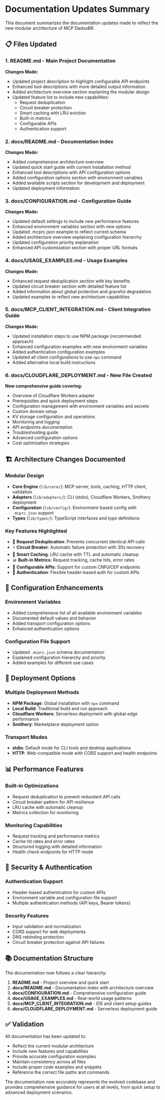 # Documentation Updates Summary

This document summarizes the documentation updates made to reflect the new modular architecture of MCP DadosBR.

## 📋 Files Updated

### 1. **README.md** - Main Project Documentation
**Changes Made:**
- Updated project description to highlight configurable API endpoints
- Enhanced tool descriptions with more detailed output information
- Added architecture overview section explaining the modular design
- Updated feature list to include new capabilities:
  - Request deduplication
  - Circuit breaker protection
  - Smart caching with LRU eviction
  - Built-in metrics
  - Configurable APIs
  - Authentication support

### 2. **docs/README.md** - Documentation Index
**Changes Made:**
- Added comprehensive architecture overview
- Updated quick start guide with current installation method
- Enhanced tool descriptions with API configuration options
- Added configuration options section with environment variables
- Added available scripts section for development and deployment
- Updated deployment information

### 3. **docs/CONFIGURATION.md** - Configuration Guide
**Changes Made:**
- Updated default settings to include new performance features
- Enhanced environment variables section with new options
- Updated .mcprc.json example to reflect current schema
- Added architecture overview explaining configuration hierarchy
- Updated configuration priority explanation
- Enhanced API customization section with proper URL formats

### 4. **docs/USAGE_EXAMPLES.md** - Usage Examples
**Changes Made:**
- Enhanced request deduplication section with key benefits
- Updated circuit breaker section with detailed feature list
- Added information about global protection and graceful degradation
- Updated examples to reflect new architecture capabilities

### 5. **docs/MCP_CLIENT_INTEGRATION.md** - Client Integration Guide
**Changes Made:**
- Updated installation steps to use NPM package (recommended approach)
- Enhanced configuration examples with new environment variables
- Added authentication configuration examples
- Updated all client configurations to use `npx` command
- Added alternative local build instructions

### 6. **docs/CLOUDFLARE_DEPLOYMENT.md** - New File Created
**New comprehensive guide covering:**
- Overview of Cloudflare Workers adapter
- Prerequisites and quick deployment steps
- Configuration management with environment variables and secrets
- Custom domain setup
- KV storage configuration and operations
- Monitoring and logging
- API endpoints documentation
- Troubleshooting guide
- Advanced configuration options
- Cost optimization strategies

## 🏗️ Architecture Changes Documented

### Modular Design
- **Core Engine** (`lib/core/`): MCP server, tools, caching, HTTP client, validation
- **Adapters** (`lib/adapters/`): CLI (stdio), Cloudflare Workers, Smithery deployment
- **Configuration** (`lib/config/`): Environment-based config with `.mcprc.json` support
- **Types** (`lib/types/`): TypeScript interfaces and type definitions

### Key Features Highlighted
- 🔄 **Request Deduplication**: Prevents concurrent identical API calls
- ⚡ **Circuit Breaker**: Automatic failure protection with 30s recovery
- 💾 **Smart Caching**: LRU cache with TTL and automatic cleanup
- 📊 **Built-in Metrics**: Request tracking, cache hits, error rates
- 🔧 **Configurable APIs**: Support for custom CNPJ/CEP endpoints
- 🔐 **Authentication**: Flexible header-based auth for custom APIs

## 🔧 Configuration Enhancements

### Environment Variables
- Added comprehensive list of all available environment variables
- Documented default values and behavior
- Added transport configuration options
- Enhanced authentication options

### Configuration File Support
- Updated `.mcprc.json` schema documentation
- Explained configuration hierarchy and priority
- Added examples for different use cases

## 🚀 Deployment Options

### Multiple Deployment Methods
- **NPM Package**: Global installation with `npx` command
- **Local Build**: Traditional build and run approach
- **Cloudflare Workers**: Serverless deployment with global edge performance
- **Smithery**: Marketplace deployment option

### Transport Modes
- **stdio**: Default mode for CLI tools and desktop applications
- **HTTP**: Web-compatible mode with CORS support and health endpoints

## 📊 Performance Features

### Built-in Optimizations
- Request deduplication to prevent redundant API calls
- Circuit breaker pattern for API resilience
- LRU cache with automatic cleanup
- Metrics collection for monitoring

### Monitoring Capabilities
- Request tracking and performance metrics
- Cache hit rates and error rates
- Structured logging with detailed information
- Health check endpoints for HTTP mode

## 🔐 Security & Authentication

### Authentication Support
- Header-based authentication for custom APIs
- Environment variable and configuration file support
- Multiple authentication methods (API keys, Bearer tokens)

### Security Features
- Input validation and normalization
- CORS support for web deployments
- DNS rebinding protection
- Circuit breaker protection against API failures

## 📚 Documentation Structure

The documentation now follows a clear hierarchy:

1. **README.md** - Project overview and quick start
2. **docs/README.md** - Documentation index with architecture overview
3. **docs/CONFIGURATION.md** - Comprehensive configuration guide
4. **docs/USAGE_EXAMPLES.md** - Real-world usage patterns
5. **docs/MCP_CLIENT_INTEGRATION.md** - IDE and client setup guides
6. **docs/CLOUDFLARE_DEPLOYMENT.md** - Serverless deployment guide

## ✅ Validation

All documentation has been updated to:
- Reflect the current modular architecture
- Include new features and capabilities
- Provide accurate configuration examples
- Maintain consistency across all files
- Include proper code examples and snippets
- Reference the correct file paths and commands

The documentation now accurately represents the evolved codebase and provides comprehensive guidance for users at all levels, from quick setup to advanced deployment scenarios.